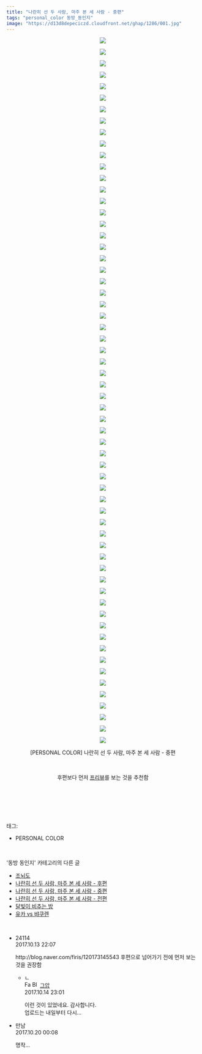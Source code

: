 ```yaml
---
title: "나란히 선 두 사람, 마주 본 세 사람 - 중편"
tags: "personal_color 동방_동인지"
image: "https://d13d8depeciczd.cloudfront.net/ghap/1286/001.jpg"
---
```

<div class="article">
<p style="text-align: center; clear: none; float: none;"><img src="{{ site.imgserver12 }}/ghap/1286/001.jpg"/></p>
<p style="text-align: center; clear: none; float: none;"><img src="{{ site.imgserver12 }}/ghap/1286/002.jpg"/></p>
<p style="text-align: center; clear: none; float: none;"><img src="{{ site.imgserver12 }}/ghap/1286/003.jpg"/></p>
<p style="text-align: center; clear: none; float: none;"><img src="{{ site.imgserver12 }}/ghap/1286/004.jpg"/></p>
<p style="text-align: center; clear: none; float: none;"><img src="{{ site.imgserver12 }}/ghap/1286/005.jpg"/></p>
<p style="text-align: center; clear: none; float: none;"><img src="{{ site.imgserver12 }}/ghap/1286/006.jpg"/></p>
<p style="text-align: center; clear: none; float: none;"><img src="{{ site.imgserver12 }}/ghap/1286/007.jpg"/></p>
<p style="text-align: center; clear: none; float: none;"><img src="{{ site.imgserver12 }}/ghap/1286/008.jpg"/></p>
<p style="text-align: center; clear: none; float: none;"><img src="{{ site.imgserver12 }}/ghap/1286/009.jpg"/></p>
<p style="text-align: center; clear: none; float: none;"><img src="{{ site.imgserver12 }}/ghap/1286/010.jpg"/></p>
<p style="text-align: center; clear: none; float: none;"><img src="{{ site.imgserver12 }}/ghap/1286/011.jpg"/></p>
<p style="text-align: center; clear: none; float: none;"><img src="{{ site.imgserver12 }}/ghap/1286/012.jpg"/></p>
<p style="text-align: center; clear: none; float: none;"><img src="{{ site.imgserver12 }}/ghap/1286/013.jpg"/></p>
<p style="text-align: center; clear: none; float: none;"><img src="{{ site.imgserver12 }}/ghap/1286/014.jpg"/></p>
<p style="text-align: center; clear: none; float: none;"><img src="{{ site.imgserver12 }}/ghap/1286/015.jpg"/></p>
<p style="text-align: center; clear: none; float: none;"><img src="{{ site.imgserver12 }}/ghap/1286/016.jpg"/></p>
<p style="text-align: center; clear: none; float: none;"><img src="{{ site.imgserver12 }}/ghap/1286/017.jpg"/></p>
<p style="text-align: center; clear: none; float: none;"><img src="{{ site.imgserver12 }}/ghap/1286/018.jpg"/></p>
<p style="text-align: center; clear: none; float: none;"><img src="{{ site.imgserver12 }}/ghap/1286/019.jpg"/></p>
<p style="text-align: center; clear: none; float: none;"><img src="{{ site.imgserver12 }}/ghap/1286/020.jpg"/></p>
<p style="text-align: center; clear: none; float: none;"><img src="{{ site.imgserver12 }}/ghap/1286/021.jpg"/></p>
<p style="text-align: center; clear: none; float: none;"><img src="{{ site.imgserver12 }}/ghap/1286/022.jpg"/></p>
<p style="text-align: center; clear: none; float: none;"><img src="{{ site.imgserver12 }}/ghap/1286/023.jpg"/></p>
<p style="text-align: center; clear: none; float: none;"><img src="{{ site.imgserver12 }}/ghap/1286/024.jpg"/></p>
<p style="text-align: center; clear: none; float: none;"><img src="{{ site.imgserver12 }}/ghap/1286/025.jpg"/></p>
<p style="text-align: center; clear: none; float: none;"><img src="{{ site.imgserver12 }}/ghap/1286/026.jpg"/></p>
<p style="text-align: center; clear: none; float: none;"><img src="{{ site.imgserver12 }}/ghap/1286/027.jpg"/></p>
<p style="text-align: center; clear: none; float: none;"><img src="{{ site.imgserver12 }}/ghap/1286/028.jpg"/></p>
<p style="text-align: center; clear: none; float: none;"><img src="{{ site.imgserver12 }}/ghap/1286/029.jpg"/></p>
<p style="text-align: center; clear: none; float: none;"><img src="{{ site.imgserver12 }}/ghap/1286/030.jpg"/></p>
<p style="text-align: center; clear: none; float: none;"><img src="{{ site.imgserver12 }}/ghap/1286/031.jpg"/></p>
<p style="text-align: center; clear: none; float: none;"><img src="{{ site.imgserver12 }}/ghap/1286/032.jpg"/></p>
<p style="text-align: center; clear: none; float: none;"><img src="{{ site.imgserver12 }}/ghap/1286/033.jpg"/></p>
<p style="text-align: center; clear: none; float: none;"><img src="{{ site.imgserver12 }}/ghap/1286/034.jpg"/></p>
<p style="text-align: center; clear: none; float: none;"><img src="{{ site.imgserver12 }}/ghap/1286/035.jpg"/></p>
<p style="text-align: center; clear: none; float: none;"><img src="{{ site.imgserver12 }}/ghap/1286/036.jpg"/></p>
<p style="text-align: center; clear: none; float: none;"><img src="{{ site.imgserver12 }}/ghap/1286/037.jpg"/></p>
<p style="text-align: center; clear: none; float: none;"><img src="{{ site.imgserver12 }}/ghap/1286/038.jpg"/></p>
<p style="text-align: center; clear: none; float: none;"><img src="{{ site.imgserver12 }}/ghap/1286/039.jpg"/></p>
<p style="text-align: center; clear: none; float: none;"><img src="{{ site.imgserver12 }}/ghap/1286/040.jpg"/></p>
<p style="text-align: center; clear: none; float: none;"><img src="{{ site.imgserver12 }}/ghap/1286/041.jpg"/></p>
<p style="text-align: center; clear: none; float: none;"><img src="{{ site.imgserver12 }}/ghap/1286/042.jpg"/></p>
<p style="text-align: center; clear: none; float: none;"><img src="{{ site.imgserver12 }}/ghap/1286/043.jpg"/></p>
<p style="text-align: center; clear: none; float: none;"><img src="{{ site.imgserver12 }}/ghap/1286/044.jpg"/></p>
<p style="text-align: center; clear: none; float: none;"><img src="{{ site.imgserver12 }}/ghap/1286/045.jpg"/></p>
<p style="text-align: center; clear: none; float: none;"><img src="{{ site.imgserver12 }}/ghap/1286/046.jpg"/></p>
<p style="text-align: center; clear: none; float: none;"><img src="{{ site.imgserver12 }}/ghap/1286/047.jpg"/></p>
<p style="text-align: center; clear: none; float: none;"><img src="{{ site.imgserver12 }}/ghap/1286/048.jpg"/></p>
<p style="text-align: center; clear: none; float: none;"><img src="{{ site.imgserver12 }}/ghap/1286/049.jpg"/></p>
<p style="text-align: center; clear: none; float: none;"><img src="{{ site.imgserver12 }}/ghap/1286/050.jpg"/></p>
<p style="text-align: center; clear: none; float: none;"><img src="{{ site.imgserver12 }}/ghap/1286/051.jpg"/></p>
<p style="text-align: center; clear: none; float: none;"><img src="{{ site.imgserver12 }}/ghap/1286/052.jpg"/></p>
<p style="text-align: center; clear: none; float: none;"><img src="{{ site.imgserver12 }}/ghap/1286/053.jpg"/></p>
<p style="text-align: center; clear: none; float: none;"><img src="{{ site.imgserver12 }}/ghap/1286/054.jpg"/></p>
<p style="text-align: center; clear: none; float: none;"><img src="{{ site.imgserver12 }}/ghap/1286/055.jpg"/></p>
<p style="text-align: center; clear: none; float: none;"><img src="{{ site.imgserver12 }}/ghap/1286/056.jpg"/></p>
<p style="text-align: center; clear: none; float: none;"><img src="{{ site.imgserver12 }}/ghap/1286/057.jpg"/></p>
<p style="text-align: center; clear: none; float: none;"><img src="{{ site.imgserver12 }}/ghap/1286/058.jpg"/></p>
<p style="text-align: center; clear: none; float: none;"><img src="{{ site.imgserver12 }}/ghap/1286/059.jpg"/></p>
<p style="text-align: center; clear: none; float: none;"><img src="{{ site.imgserver12 }}/ghap/1286/060.jpg"/></p>
<p style="text-align: center; clear: none; float: none;"><img src="{{ site.imgserver12 }}/ghap/1286/061.jpg"/></p>
<p style="text-align: center; clear: none; float: none;"><img src="{{ site.imgserver12 }}/ghap/1286/062.jpg"/></p>
<p style="text-align: center; clear: none; float: none;">[PERSONAL COLOR] 나란히 선 두 사람, 마주 본 세 사람 - 중편</p>
<p style="text-align: center; clear: none; float: none;"><br/></p>
<p style="text-align: center; clear: none; float: none;">후편보다 먼저 <a class="tx-link" href="http://ghaptouhou.tistory.com/3852" target="_blank">프리뷰</a>를 보는 것을 추천함</p>
<p style="text-align: center; clear: none; float: none;"><br/></p>
<p><br/></p>
</div><br/>
<div class="tagTrail">
<p>태그: </p>
<ul>
<li>PERSONAL COLOR</li>
</ul>
</div><br/>
<div class="another">
<p>'동방 동인지' 카테고리의 다른 글</p>
<ul>
<li><a href="/ghap_1288">조뇌도</a></li>
<li><a href="/ghap_1287">나란히 선 두 사람, 마주 본 세 사람 - 후편</a></li>
<li><a href="/ghap_1286">나란히 선 두 사람, 마주 본 세 사람 - 중편</a></li>
<li><a href="/ghap_1285">나란히 선 두 사람, 마주 본 세 사람 - 전편</a></li>
<li><a href="/ghap_1284">달빛이 비추는 방</a></li>
<li><a href="/ghap_1283">유카 vs 뱌쿠렌</a></li>
</ul>
</div><br/>
<div class="cb_module cb_fluid">
<div class="cb_wrt cb_profile">
<div class="comment">
<ul>
<li class="cb_thumb_off" id="comment15104516">
<div class="cb_comment_area">
<div class="cb_info_area">
<div class="cb_section">
<span class="cb_nick_name">24114</span>
</div>
<div class="cb_section">
<span class="cb_date">2017.10.13 22:07 </span>
</div>
</div>
<div class="cb_dsc_comment">
<p class="cb_dsc">
											http://blog.naver.com/firis/120173145543 후편으로 넘어가기 전에 먼저 보는 것을 권장함
										</p>
</div>
<ul>
<li class="cb_thumb_off" id="comment15105468">
<span class="cb_bu_subnode">ㄴ</span>
<div class="cb_comment_area">
<div class="cb_info_area">
<div class="cb_section">
<span class="cb_nick_name"><img alt="Favicon of https://ghaptouhou.tistory.com" height="16" onerror="this.onerror=null;this.parentNode.removeChild(this)" src="https://ghaptouhou.tistory.com/favicon.ico" width="16"/> <img alt="BlogIcon" height="16" onerror="this.parentNode.removeChild(this)" src="https://ghaptouhou.tistory.com/index.gif" width="16"/> <a href="https://ghaptouhou.tistory.com" onclick="return openLinkInNewWindow(this)"> 그압</a><span class="tistoryProfileLayerTrigger" onclick='TistoryProfile.show(event, this, {"title":"\uc800\uae30 \uc774\uac70 \ub098\uc911\uc5d0 \uc218\uc815 \uac00\ub2a5\ud558\ub098\uc694","url":"https:\/\/ghap.tistory.com","nickname":"\uadf8\uc555","items":[]}); return false;'></span></span>
</div>
<div class="cb_section">
<span class="cb_date">2017.10.14 23:01 </span>
</div>
</div>
<div class="cb_dsc_comment">
<p class="cb_dsc">
																이런 것이 있었네요. 감사합니다.<br/>
업로드는 내일부터 다시...
															</p>
</div>
</div>
</li>
</ul>
</div></li>
<li class="cb_thumb_off" id="comment15109627">
<div class="cb_comment_area">
<div class="cb_info_area">
<div class="cb_section">
<span class="cb_nick_name">만남</span>
</div>
<div class="cb_section">
<span class="cb_date">2017.10.20 00:08 </span>
</div>
</div>
<div class="cb_dsc_comment">
<p class="cb_dsc">
											명작...
										</p>
</div>
</div></li>
</ul>
</div>
</div><!-- commentList close -->
</div><br/>
